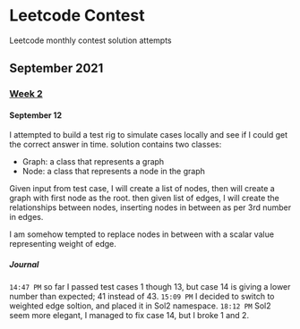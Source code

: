 # Leetcode Contest
Leetcode monthly contest solution attempts 

## September 2021 
### [Week 2](https://leetcode.com/explore/challenge/card/september-leetcoding-challenge-2021/637/week-2-september-8th-september-14th/)
#### September 12
I attempted to build a test rig to simulate cases locally and see if I could get the correct answer in time. 
solution contains two classes:
* Graph: a class that represents a graph
* Node: a class that represents a node in the graph

Given input from test case, I will create a list of nodes, then will create a graph with first node as the root.
then given list of edges, I will create the relationships between nodes, inserting nodes in between as per 3rd number in edges.

I am somehow tempted to replace nodes in between with a scalar value representing weight of edge.

##### Journal 
`14:47 PM` so far I passed test cases 1 though 13, but case 14 is giving a lower number than expected; 41 instead of 43.
`15:09 PM` I decided to switch to weighted edge soltion, and placed it in Sol2 namespace.
`18:12 PM` Sol2 seem more elegant, I managed to fix case 14, but I broke 1 and 2.